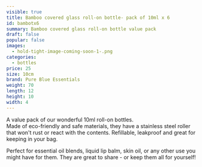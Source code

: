 ```yaml
---
visible: true
title: Bamboo covered glass roll-on bottle- pack of 10ml x 6
id: bambotx6
summary: Bamboo covered glass roll-on bottle value pack
draft: false
popular: false
images:
  - hold-tight-image-coming-soon-1-.png
categories:
  - bottles
price: 25
size: 10cm
brand: Pure Blue Essentials
weight: 70
length: 12
height: 10
width: 4
---
```

A﻿ value pack of our wonderful 10ml roll-on bottles.  
M﻿ade of eco-friendly and safe materials, they have a stainless steel roller that won't rust or react with the contents.  Refillable, leakproof and great for keeping in your bag.

P﻿erfect for essential oil blends, liquid lip balm, skin oil, or any other use you might have for them.
They are great to share - or keep them all for yourself! 